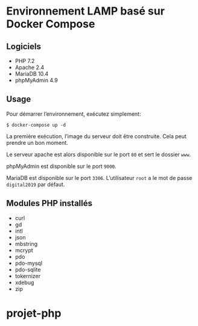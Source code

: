 # Environnement LAMP basé sur Docker Compose

## Logiciels

* PHP 7.2
* Apache 2.4
* MariaDB 10.4
* phpMyAdmin 4.9

## Usage

Pour démarrer l’environnement, exécutez simplement:

```
$ docker-compose up -d
```

La première exécution, l’image du serveur doit être construite. Cela peut prendre un bon moment.

Le serveur apache est alors disponible sur le port `80` et sert le dossier  `www`.

phpMyAdmin est disponible sur le port `9000`.

MariaDB est disponible sur le port `3306`. L’utilisateur `root` a le mot de passe `digital2019` par défaut.

## Modules PHP installés

* curl
* gd
* intl
* json
* mbstring
* mcrypt
* pdo
* pdo-mysql
* pdo-sqlite
* tokernizer
* xdebug
* zip
# projet-php
